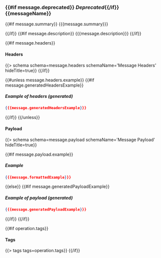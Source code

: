 ### {{#if message.deprecated}} *Deprecated*{{/if}} {{messageName}}
{{#if message.summary}}
{{{message.summary}}}

{{/if}}
{{#if message.description}}
{{{message.description}}}
{{/if}}

{{#if message.headers}}
#### Headers

{{> schema schema=message.headers schemaName='Message Headers' hideTitle=true}}
{{/if}}

{{#unless message.headers.example}}
{{#if message.generatedHeadersExample}}
##### Example of headers _(generated)_

```json
{{{message.generatedHeadersExample}}}
```
{{/if}}
{{/unless}}

#### Payload

{{> schema schema=message.payload schemaName='Message Payload' hideTitle=true}}

{{#if message.payload.example}}
##### Example

```json
{{{message.formattedExample}}}
```
{{else}}
{{#if message.generatedPayloadExample}}
##### Example of payload _(generated)_

```json
{{{message.generatedPayloadExample}}}
```
{{/if}}
{{/if}}

{{#if operation.tags}}
#### Tags

{{> tags tags=operation.tags}}
{{/if}}
